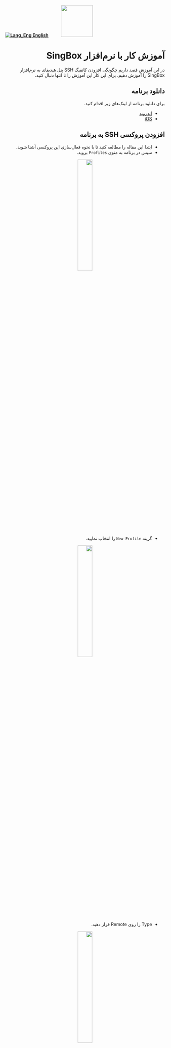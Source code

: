 [**![Lang_Eng](https://user-images.githubusercontent.com/125398461/229074810-599bd7f9-0bc1-44a9-b76e-90bf7e182314.png) English**](https://github.com/hiddify/hiddify-config/wiki/Tutorial-for-SingBox-app)&nbsp;&nbsp;&nbsp;&nbsp;&nbsp;&nbsp;&nbsp;&nbsp;&nbsp;&nbsp;<a href="https://github.com/hiddify/hiddify-config/wiki/%D9%87%D9%85%D9%87-%D8%A2%D9%85%D9%88%D8%B2%D8%B4%E2%80%8C%D9%87%D8%A7-%D9%88-%D9%88%DB%8C%D8%AF%D8%A6%D9%88%D9%87%D8%A7"><img width="100" src="https://github.com/hiddify/hiddify-config/assets/125398461/3704cd84-eee6-4c45-abe7-3c02936bbebb" /></a>

<div dir="rtl" markdown="1">

# آموزش کار با نرم‌افزار SingBox

در این آموزش قصد داریم چگونگی افزودن کانفیگ SSH پنل هیدیفای به نرم‌افزار SingBox را آموزش دهیم. برای این کار این آموزش را تا انتها دنبال کنید.

## دانلود برنامه
برای دانلود برنامه از لینک‌های زیر اقدام کنید.

- [اندروید](https://install.appcenter.ms/users/nekohasekai/apps/sfa/distribution_groups/publictest)
- [iOS](https://apps.apple.com/us/app/sing-box/id6451272673)

## افزودن پروکسی SSH به برنامه
- ابتدا این مقاله را مطالعه کنید تا با نحوه فعال‌سازی این پروکسی آشنا شوید.
- سپس در برنامه به منوی `Profiles` بروید.

<div align=center>

<img width=30% src="https://github.com/hiddify/hiddify-config/assets/125398461/816fbc46-21c2-4109-b2c9-3d9529a5a0ce" />

</div>

- گزینه `New Profile` را انتخاب نمایید.

<div align=center>

<img width=30% src="https://github.com/hiddify/hiddify-config/assets/125398461/b9651f36-24db-437e-9a7d-80c2d4a7622a" />

</div>

- Type را روی Remote قرار دهید.

<div align=center>

<img width=30% src="https://github.com/hiddify/hiddify-config/assets/125398461/e68609dd-d294-44cf-8404-7f6e7091d61e" />


</div>

- حالا در فیلد `Name` یک اسم دلخواه قرار دهید و لینک مربوط به کانفیگ را که از پنل خود کپی کرده‌اید در فیلد `URL` قرار دهید و `Create` را بزنید.

<div align=center>

<img width=30% src="https://github.com/hiddify/hiddify-config/assets/125398461/603f8676-b0cf-4e0d-b31a-b272bd6adc03" />

</div>

- سپس پروفایل در لیست پروفایل‌های برنامه اضافه می‌شود.

<div align=center>

<img width=30% src="https://github.com/hiddify/hiddify-config/assets/125398461/8a27f295-0f46-4655-9c28-bd6acd82c6e0" />

</div>

## اتصال به پروکسی SSH
برای اتصال به منوی `Dashboard` بروید و پروفایل مورد نظر را انتخاب نمایید و با استفاده از دکمه `Enabled` آن را فعال کنید.

<div align=center>

<img width=30% src="https://github.com/hiddify/hiddify-config/assets/125398461/8d911472-b2b4-4fb9-a36b-5e22cca273db" />

</div>

کار تمام است.
